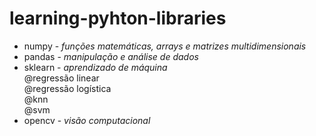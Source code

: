 # learning-pyhton-libraries

- numpy - <i>funções matemáticas, arrays e matrizes multidimensionais </i><br>
- pandas - <i>manipulação e análise de dados</i><br>
- sklearn - <i>aprendizado de máquina</i><br>
@regressão linear <br>
@regressão logística <br>
@knn <br>
@svm
- opencv - <i>visão computacional</i><br>
